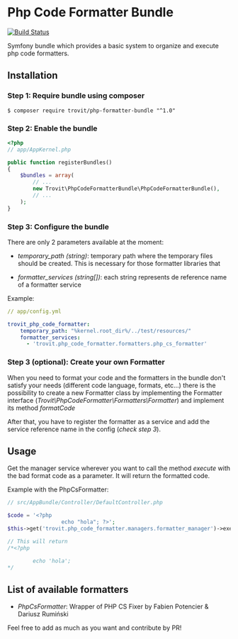 # Php Code Formatter Bundle
[![Build Status](https://secure.travis-ci.org/trovit/php-code-formatter-bundle.png)](http://travis-ci.org/trovit/php-code-formatter-bundle) 

Symfony bundle which provides a basic system to organize and execute php code formatters.

## Installation

### Step 1: Require bundle using composer

```Shell
$ composer require trovit/php-formatter-bundle "^1.0"
```


### Step 2: Enable the bundle

```php
<?php
// app/AppKernel.php

public function registerBundles()
{
    $bundles = array(
        // ...
        new Trovit\PhpCodeFormatterBundle\PhpCodeFormatterBundle(),
        // ...
    );
}
```

### Step 3: Configure the bundle  

There are only 2 parameters available at the moment:

- *temporary_path* _(string)_: temporary path where the temporary files should be created. This is necessary for those formatter libraries that

- *formatter_services* _(string[])_: each string represents de reference name of a formatter service

Example:
```yaml
// app/config.yml

trovit_php_code_formatter:
    temporary_path: "%kernel.root_dir%/../test/resources/"
    formatter_services:
      - 'trovit.php_code_formatter.formatters.php_cs_formatter'
```
### Step 3 (optional): Create your own Formatter

When you need to format your code and the formatters in the bundle don't satisfy your needs (different code language, formats, etc...) there is the possibility to create a new Formatter class by implementing the Formatter interface (_Trovit\PhpCodeFormatter\Formatters\Formatter_) and implement its method *formatCode*

After that, you have to register the formatter as a service and add the service reference name in the config (_check step 3_).


## Usage

Get the manager service wherever you want to call the method *execute* with the bad format code as a parameter. It will return the formatted code.

Example with the PhpCsFormatter:
```php
// src/AppBundle/Controller/DefaultController.php

$code = '<?php                    
                 echo "hola"; ?>';
$this->get('trovit.php_code_formatter.managers.formatter_manager')->execute($code);

// This will return
/*<?php

        echo 'hola';
*/
```

## List of available formatters

- *PhpCsFormatter*: Wrapper of PHP CS Fixer by Fabien Potencier & Dariusz Rumiński


Feel free to add as much as you want and contribute by PR!
